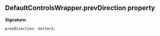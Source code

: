 
## DefaultControlsWrapper.prevDirection property

**Signature:**

```typescript
prevDirection: Vector3;
```
